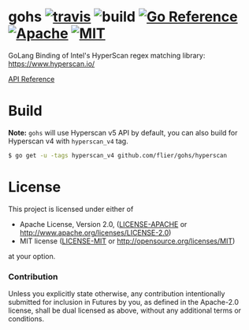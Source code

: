 # gohs [![travis](https://travis-ci.org/flier/gohs.svg)](https://travis-ci.org/flier/gohs) ![build](https://github.com/flier/gohs/workflows/Continuous%20integration/badge.svg) [![Go Reference](https://pkg.go.dev/badge/github.com/flier/gohs/hyperscan.svg)](https://pkg.go.dev/github.com/flier/gohs/hyperscan) [![Apache](https://img.shields.io/badge/license-Apache-blue.svg)](https://github.com/flier/gohs/blob/master/LICENSE-APACHE) [![MIT](https://img.shields.io/badge/license-MIT-blue.svg)](https://github.com/flier/gohs/blob/master/LICENSE-MIT)

GoLang Binding of Intel's HyperScan regex matching library: https://www.hyperscan.io/

[API Reference](https://godoc.org/github.com/flier/gohs/hyperscan)

# Build

**Note:** `gohs` will use Hyperscan v5 API by default, you can also build for Hyperscan v4 with `hyperscan_v4` tag.

```bash
$ go get -u -tags hyperscan_v4 github.com/flier/gohs/hyperscan
```

# License

This project is licensed under either of

 * Apache License, Version 2.0, ([LICENSE-APACHE](LICENSE-APACHE) or
   http://www.apache.org/licenses/LICENSE-2.0)
 * MIT license ([LICENSE-MIT](LICENSE-MIT) or
   http://opensource.org/licenses/MIT)

at your option.

### Contribution

Unless you explicitly state otherwise, any contribution intentionally submitted
for inclusion in Futures by you, as defined in the Apache-2.0 license, shall be
dual licensed as above, without any additional terms or conditions.

